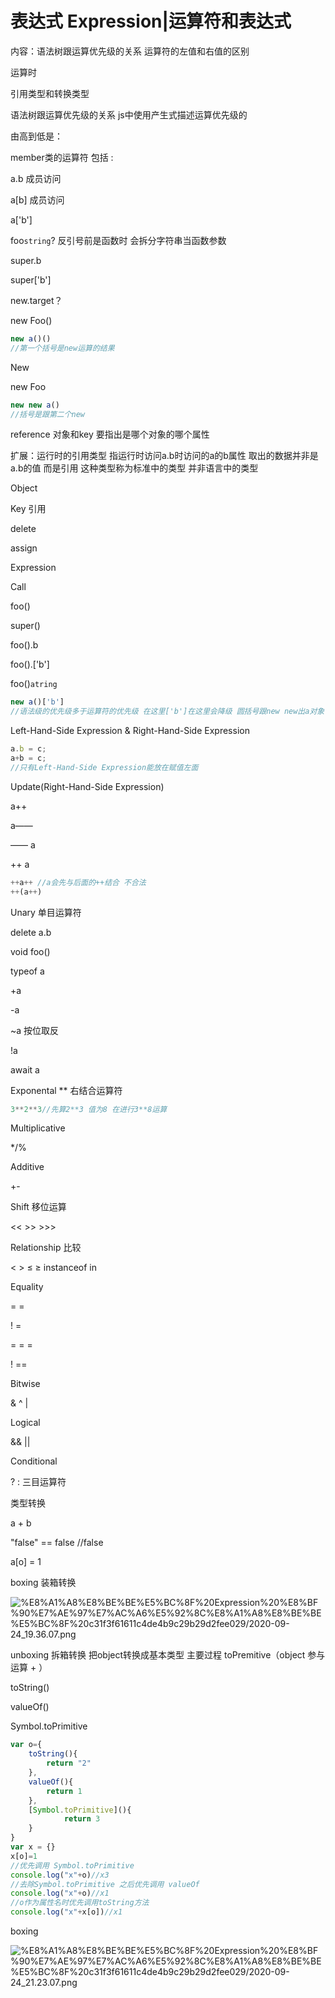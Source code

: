 # 表达式 Expression|运算符和表达式

内容：语法树跟运算优先级的关系 运算符的左值和右值的区别

运算时

引用类型和转换类型

语法树跟运算优先级的关系 js中使用产生式描述运算优先级的

由高到低是：

member类的运算符 包括 :

a.b 成员访问

a[b] 成员访问

a['b']

foo`string`? 反引号前是函数时 会拆分字符串当函数参数

super.b

super['b']

new.target？

new Foo()

```jsx
new a()()
//第一个括号是new运算的结果
```

New

new Foo

```jsx
new new a()
//括号是跟第二个new
```

reference 对象和key 要指出是哪个对象的哪个属性

扩展：运行时的引用类型 指运行时访问a.b时访问的a的b属性 取出的数据并非是a.b的值 而是引用 这种类型称为标准中的类型 并非语言中的类型

Object

Key 引用

delete

assign

Expression

Call

foo()

super()

foo().b

foo().['b'] 

foo()`atring`

```jsx
new a()['b']
//语法级的优先级多于运算符的优先级 在这里['b']在这里会降级 圆括号跟new new出a对象 访问其b属性

```

Left-Hand-Side Expression & Right-Hand-Side Expression

```jsx
a.b = c;
a+b = c;
//只有Left-Hand-Side Expression能放在赋值左面
```

Update(Right-Hand-Side Expression)

a++

a——

—— a

++ a

```jsx
++a++ //a会先与后面的++结合 不合法
++(a++)
```

Unary 单目运算符

delete a.b

void foo()

typeof a

+a

-a

~a 按位取反

!a

await a 

Exponental ** 右结合运算符

```jsx
3**2**3//先算2**3 值为8 在进行3**8运算
```

Multiplicative

*/%

Additive

+-

Shift 移位运算

<< >> >>>

Relationship 比较

< > ≤ ≥ instanceof in

Equality

= =

! =

= = =

! ==

Bitwise

& ^ |

Logical

&& ||

Conditional 

? : 三目运算符

类型转换

a + b

"false" == false //false

a[o] = 1

boxing 装箱转换

![%E8%A1%A8%E8%BE%BE%E5%BC%8F%20Expression%20%E8%BF%90%E7%AE%97%E7%AC%A6%E5%92%8C%E8%A1%A8%E8%BE%BE%E5%BC%8F%20c31f3f61611c4de4b9c29b29d2fee029/2020-09-24_19.36.07.png](%E8%A1%A8%E8%BE%BE%E5%BC%8F%20Expression%20%E8%BF%90%E7%AE%97%E7%AC%A6%E5%92%8C%E8%A1%A8%E8%BE%BE%E5%BC%8F%20c31f3f61611c4de4b9c29b29d2fee029/2020-09-24_19.36.07.png)

unboxing 拆箱转换 把object转换成基本类型 主要过程 toPremitive（object 参与运算 + ）

toString()

valueOf() 

Symbol.toPrimitive

```jsx
var o={
	toString(){
		return "2"
	},
	valueOf(){
		return 1
	},
	[Symbol.toPrimitive](){
			return 3
	}
}
var x = {}
x[o]=1
//优先调用 Symbol.toPrimitive
console.log("x"+o)//x3
//去除Symbol.toPrimitive 之后优先调用 valueOf
console.log("x"+o)//x1
//o作为属性名时优先调用toString方法
console.log("x"+x[o])//x1
```

boxing

![%E8%A1%A8%E8%BE%BE%E5%BC%8F%20Expression%20%E8%BF%90%E7%AE%97%E7%AC%A6%E5%92%8C%E8%A1%A8%E8%BE%BE%E5%BC%8F%20c31f3f61611c4de4b9c29b29d2fee029/2020-09-24_21.23.07.png](%E8%A1%A8%E8%BE%BE%E5%BC%8F%20Expression%20%E8%BF%90%E7%AE%97%E7%AC%A6%E5%92%8C%E8%A1%A8%E8%BE%BE%E5%BC%8F%20c31f3f61611c4de4b9c29b29d2fee029/2020-09-24_21.23.07.png)